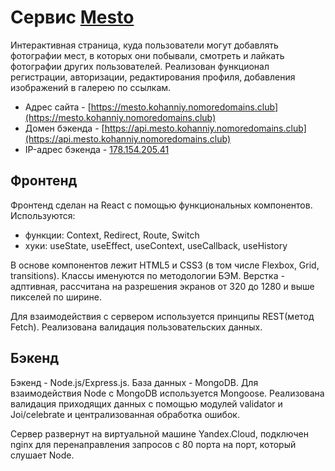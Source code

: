 # Сервис [Mesto](https://mesto.kohanniy.nomoredomains.club)

Интерактивная страница, куда пользователи могут добавлять фотографии мест, в которых они побывали, смотреть и лайкать фотографии других пользователей. Реализован функционал регистрации, авторизации, редактирования профиля, добавления изображений в галерею по ссылкам.

* Адрес сайта - [https://mesto.kohanniy.nomoredomains.club](https://mesto.kohanniy.nomoredomains.club)
* Домен бэкенда - [https://api.mesto.kohanniy.nomoredomains.club](https://api.mesto.kohanniy.nomoredomains.club)
* IP-адрес бэкенда - [178.154.205.41](https://178.154.205.41)

## Фронтенд

Фронтенд сделан на React с помощью функциональных компонентов. Используются:
* функции: Context, Redirect, Route, Switch
* хуки: useState, useEffect, useContext, useCallback, useHistory

В основе компонентов лежит HTML5 и CSS3 (в том числе Flexbox, Grid, transitions). Классы именуются по методологии БЭМ. Верстка - адптивная, рассчитана на разрешения экранов от 320 до 1280 и выше пикселей по ширине.

Для взаимодействия с сервером используется принципы REST(метод Fetch). Реализована валидация пользовательских данных.

## Бэкенд

Бэкенд - Node.js/Express.js. База данных - MongoDB. Для взаимодействия Node с MongoDB используется Mongoose. Реализована валидация приходящих данных с помощью модулей validator и Joi/celebrate и централизованная обработка ошибок.

Сервер развернут на виртуальной машине Yandex.Cloud, подключен nginx для перенаправления запросов с 80 порта на порт, который слушает Node.
